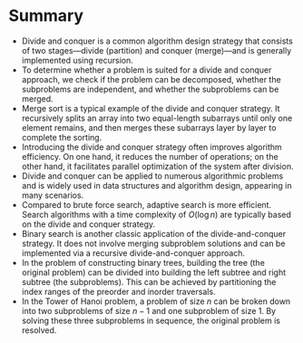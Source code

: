 # Summary

- Divide and conquer is a common algorithm design strategy that consists of two stages—divide (partition) and conquer (merge)—and is generally implemented using recursion.
- To determine whether a problem is suited for a divide and conquer approach, we check if the problem can be decomposed, whether the subproblems are independent, and whether the subproblems can be merged.
- Merge sort is a typical example of the divide and conquer strategy. It recursively splits an array into two equal-length subarrays until only one element remains, and then merges these subarrays layer by layer to complete the sorting.
- Introducing the divide and conquer strategy often improves algorithm efficiency. On one hand, it reduces the number of operations; on the other hand, it facilitates parallel optimization of the system after division.
- Divide and conquer can be applied to numerous algorithmic problems and is widely used in data structures and algorithm design, appearing in many scenarios.
- Compared to brute force search, adaptive search is more efficient. Search algorithms with a time complexity of $O(\log n)$ are typically based on the divide and conquer strategy.
- Binary search is another classic application of the divide-and-conquer strategy. It does not involve merging subproblem solutions and can be implemented via a recursive divide-and-conquer approach.
- In the problem of constructing binary trees, building the tree (the original problem) can be divided into building the left subtree and right subtree (the subproblems). This can be achieved by partitioning the index ranges of the preorder and inorder traversals.
- In the Tower of Hanoi problem, a problem of size $n$ can be broken down into two subproblems of size $n-1$ and one subproblem of size $1$. By solving these three subproblems in sequence, the original problem is resolved.
